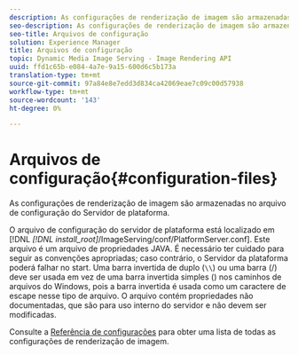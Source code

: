 ```yaml
---
description: As configurações de renderização de imagem são armazenadas no arquivo de configuração do Servidor de plataforma.
seo-description: As configurações de renderização de imagem são armazenadas no arquivo de configuração do Servidor de plataforma.
seo-title: Arquivos de configuração
solution: Experience Manager
title: Arquivos de configuração
topic: Dynamic Media Image Serving - Image Rendering API
uuid: ffd1c65b-e084-4a7e-9a15-600d6c5b173a
translation-type: tm+mt
source-git-commit: 97a84e8e7edd3d834ca42069eae7c09c00d57938
workflow-type: tm+mt
source-wordcount: '143'
ht-degree: 0%

---
```



# Arquivos de configuração{#configuration-files}

As configurações de renderização de imagem são armazenadas no arquivo de configuração do Servidor de plataforma.

O arquivo de configuração do servidor de plataforma está localizado em [!DNL *[!DNL install_root]*/ImageServing/conf/PlatformServer.conf]. Este arquivo é um arquivo de propriedades JAVA. É necessário ter cuidado para seguir as convenções apropriadas; caso contrário, o Servidor da plataforma poderá falhar no start. Uma barra invertida de duplo (`\\`) ou uma barra (/) deve ser usada em vez de uma barra invertida simples (\) nos caminhos de arquivos do Windows, pois a barra invertida é usada como um caractere de escape nesse tipo de arquivo. O arquivo contém propriedades não documentadas, que são para uso interno do servidor e não devem ser modificadas.

Consulte a [Referência de configurações](../../../../../ir-api/server-admin/image-rendering-api-ref/c-ir-server-administration/c-ir-configuration-settings-reference/c-ir-configuration-settings-reference.md#concept-6947a512d4c94e9fb8a71b80243fee81) para obter uma lista de todas as configurações de renderização de imagem.
